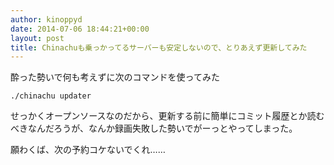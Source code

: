 ```yaml
---
author: kinoppyd
date: 2014-07-06 18:44:21+00:00
layout: post
title: Chinachuも乗っかってるサーバーも安定しないので、とりあえず更新してみた
---
```


酔った勢いで何も考えずに次のコマンドを使ってみた

```shell-session
./chinachu updater
```

せっかくオープンソースなのだから、更新する前に簡単にコミット履歴とか読むべきなんだろうが、なんか録画失敗した勢いでがーっとやってしまった。

願わくば、次の予約コケないでくれ……
